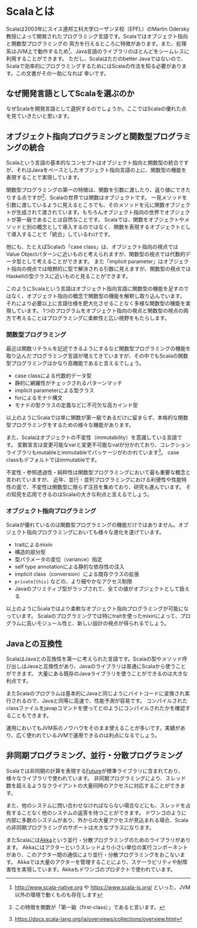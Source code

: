 # Scalaとは

Scalaは2003年にスイス連邦工科大学ローザンヌ校（EPFL）のMartin Odersky教授によって開発されたプログラミング言語です。Scalaではオブジェクト指向と関数型プログラミングの
両方を行えるところに特徴があります。また、処理系はJVM上で動作するため[^not_only_jvm]、Java言語のライブラリのほとんどをシームレスに利用することができます。
ただし、Scalaはただのbetter Javaではないので、Scalaで効率的にプログラミングするためにはScalaの作法を知る必要があります。この文書がその一助になれば
幸いです。

## なぜ開発言語としてScalaを選ぶのか

なぜScalaを開発言語として選択するのでしょうか。ここではScalaの優れた点を見ていきたいと思います。

## オブジェクト指向プログラミングと関数型プログラミングの統合

Scalaという言語の基本的なコンセプトはオブジェクト指向と関数型の統合ですが、それはJavaをベースとしたオブジェクト指向言語の上に、関数型の機能を表現することで実現しています。

関数型プログラミングの第一の特徴は、関数を引数に渡したり、返り値にできたりする点ですが[^first_class]、Scalaの世界では関数はオブジェクトです。
一見メソッドを引数に渡しているように見えるところでも、そのメソッドを元に関数オブジェクトが生成されて渡されています。もちろんオブジェクト指向の世界でオブジェクトが第一級であることは自然なことです。
Scalaでは、関数をオブジェクトやメソッドと別の概念として導入するのではなく、関数を表現するオブジェクトとして導入することで「統合」しているわけです。

他にも、たとえばScalaの「case class」は、オブジェクト指向の視点ではValue Objectパターンに近いものと考えられますが、関数型の視点では代数的データ型として考えることができます。
また「implicit parameter」はオブジェクト指向の視点では暗黙的に型で解決される引数に見えますが、関数型の視点ではHaskellの型クラスに近いものと見ることができます。

このようにScalaという言語はオブジェクト指向言語に関数型の機能を足すのではなく、オブジェクト指向の概念で関数型の機能を解釈し取り込んでいます。
それにより必要以上に言語仕様を肥大化させることなく多様な関数型の機能を実現しています。
1つのプログラムをオブジェクト指向の視点と関数型の視点の両方で考えることはプログラミングに柔軟性と広い視野をもたらします。

### 関数型プログラミング

最近は関数リテラルを記述できるようにするなど関数型プログラミングの機能を取り込んだプログラミング言語が増えてきていますが、その中でもScalaの関数型プログラミングはかなり高機能であると言えるでしょう。

- case classによる代数的データ型
- 静的に網羅性がチェックされるパターンマッチ
- implicit parameterによる型クラス
- forによるモナド構文
- モナドの型クラスの定義などに不可欠な高カインド型

以上のようにScalaでは単に関数が第一級であるだけに留まらず、本格的な関数型プログラミングをするための様々な機能があります。

また、Scalaはオブジェクトの不変性（immutability）を意識している言語です。
変数宣言は変更可能なvarと変更不可能なvalが分かれており、コレクションライブラリもmutableとimmutableでパッケージがわかれています[^mutable_and_immutable]。
case classもデフォルトではimmutableです。

不変性・参照透過性・純粋性は関数型プログラミングにおいて最も重要な概念と言われていますが、
近年、並行・並列プログラミングにおける利便性や性能特性の面で、不変性は関数型に限らず注目を集めており、研究も進んでいます。
その知見を応用できるのはScalaの大きな利点と言えるでしょう。

### オブジェクト指向プログラミング

Scalaが優れているのは関数型プログラミングの機能だけではありません。オブジェクト指向プログラミングにおいても様々な進化を遂げています。

- traitによるmixin
- 構造的部分型
- 型パラメータの変位（variance）指定
- self type annotationによる静的な依存性の注入
- implicit class（conversion）による既存クラスの拡張
- `private[this]` などの、より細やかなアクセス制限
- Javaのプリミティブ型がラップされて、全ての値がオブジェクトとして扱える

以上のようにScalaではより柔軟なオブジェクト指向プログラミングが可能になっています。
Scalaのプログラミングでは特にtraitを使ったmixinによって、プログラムに高いモジュール性と、新しい設計の視点が得られるでしょう。

## Javaとの互換性

ScalaはJavaとの互換性を第一に考えられた言語です。Scalaの型やメソッド呼び出しはJavaと互換性があり、Javaのライブラリは普通にScalaから使うことができます。
大量にある既存のJavaライブラリを使うことができるのは大きな利点です。

またScalaのプログラムは基本的にJavaと同じようにバイトコードに変換され実行されるので、Javaと同等に高速で、性能予測が容易です。
コンパイルされたclassファイルをjavapコマンドを使ってどのようにコンパイルされたかを確認することもできます。

運用においてもJVM系のノウハウをそのまま使えることが多いです。実績があり、広く使われているJVMで運用できるのは利点になるでしょう。

## 非同期プログラミング、並行・分散プログラミング

Scalaでは非同期の計算を表現する[Future](https://www.scala-lang.org/api/current/#scala.concurrent.Future)が標準ライブラリに含まれており、様々なライブラリで使われています。
非同期プログラミングにより、スレッド数を超えるようなクライアントの大量同時のアクセスに対応することができます。

また、他のシステムに問い合わせなければならない場合などにも、スレッドを占有することなく他のシステムの返答を待つことができます。
ドワンゴのように内部に多数のシステムがあり、外からの大量アクセスが見込まれる場合、Scalaの非同期プログラミングのサポートは大きなプラスになります。

またScalaには[Akka](https://akka.io/)という並行・分散プログラミングのためのライブラリがあります。
Akkaにはアクターというスレッドより小さい単位の実行コンポーネントがあり、このアクター間の通信により並行・分散プログラミングをおこないます。
Akkaでは大量のアクターを管理することにより、スケーラビリティや耐障害性を実現しています。Akkaもドワンゴのプロダクトで使われています。

[^not_only_jvm]: http://www.scala-native.org や https://www.scala-js.org/ といった、JVM以外の環境で動くものも存在します

[^first_class]: この特徴を関数が「第一級（first-class）」であると言います。

[^mutable_and_immutable]: https://docs.scala-lang.org/ja/overviews/collections/overview.html
